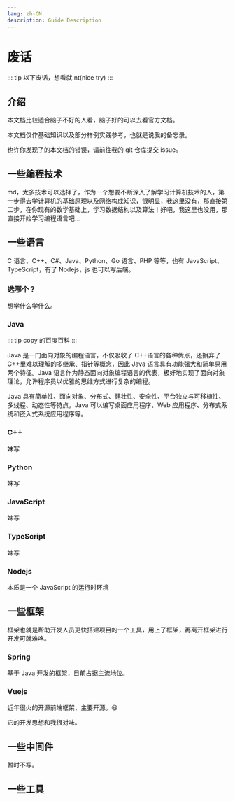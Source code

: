 ```yaml
---
lang: zh-CN
description: Guide Description
---
```


# 废话

::: tip
以下废话，想看就 nt(nice try)
:::

## 介绍

本文档比较适合脑子不好的人看，脑子好的可以去看官方文档。

本文档仅作基础知识以及部分样例实践参考，也就是说我的备忘录。

也许你发现了的本文档的错误，请前往我的 git 仓库提交 issue。

## 一些编程技术

md，太多技术可以选择了，作为一个想要不断深入了解学习计算机技术的人，第一步得去学计算机的基础原理以及网络构成知识，很明显，我这里没有，那直接第二步，在你现有的数学基础上，学习数据结构以及算法！好吧，我这里也没用，那直接开始学习编程语言吧...

## 一些语言

C 语言、C++、C#、Java、Python、Go 语言、PHP 等等，也有 JavaScript、TypeScript，有了 Nodejs，js 也可以写后端。

### 选哪个？

想学什么学什么。

### Java

::: tip
copy 的百度百科
:::

Java 是一门面向对象的编程语言，不仅吸收了 C++语言的各种优点，还摒弃了 C++里难以理解的多继承、指针等概念，因此 Java 语言具有功能强大和简单易用两个特征。Java 语言作为静态面向对象编程语言的代表，极好地实现了面向对象理论，允许程序员以优雅的思维方式进行复杂的编程。

Java 具有简单性、面向对象、分布式、健壮性、安全性、平台独立与可移植性、多线程、动态性等特点。Java 可以编写桌面应用程序、Web 应用程序、分布式系统和嵌入式系统应用程序等。

### C++

妹写

### Python

妹写

### JavaScript

妹写

### TypeScript

妹写

### Nodejs

本质是一个 JavaScript 的运行时环境

## 一些框架

框架也就是帮助开发人员更快搭建项目的一个工具，用上了框架，再离开框架进行开发可就难咯。

### Spring

基于 Java 开发的框架，目前占据主流地位。

### Vuejs

近年很火的开源前端框架，主要开源。:laughing:

它的开发思想和我很对味。

## 一些中间件

暂时不写。

## 一些工具
